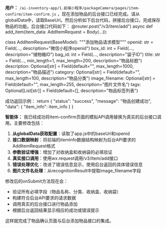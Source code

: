 **用户：** 
`/ai-inventory-app/1.前端小程序/packageCamera/pages/item-confirm/item-confirm.js` ，现在添加物品的后台接口已经完成。请从globalData中，读取BaseUrl。然后分析如下后台代码，拼接后台接口，完成保存物品的功能。后台接口代码如下：
 @router.post("/v3/item/add") 
 async def add_item(item_data: AddItemRequest = Body(...)): 
 
 class AddItemRequest(BaseModel): 
     """添加物品请求模型""" 
     openid: str = Field(..., description="微信小程序openid") 
     box_id: int = Field(..., description="储物箱ID") 
     bag_id: int = Field(..., description="袋子ID") 
     title: str = Field(..., min_length=1, max_length=200, description="物品标题") 
     description: Optional[str] = Field(default="", max_length=1000, description="物品描述") 
     category: Optional[str] = Field(default="", max_length=100, description="物品分类") 
     image_filename: Optional[str] = Field(default="", max_length=255, description="图片文件名") 
     tags: Optional[List[str]] = Field(default=[], description="物品标签列表") 
 
 成功返回示例： 
         return { 
             "status": "success", 
             "message": "物品创建成功", 
             "data": { 
                 "item_info": item_info 
             } 
         }

**智能体：** 
我已经成功将item-confirm页面的模拟API调用替换为真实的后台接口调用。主要修改包括：

1. **从globalData获取配置**：读取了app.js中的baseUrl和openid
2. **接口数据映射**：将前端的itemInfo数据结构映射为后台API要求的AddItemRequest格式
3. **参数验证增强**：增加了对收纳盒和收纳袋的必填验证
4. **真实接口调用**：使用wx.request调用/v3/item/add接口
5. **错误处理优化**：改进了错误信息显示，使用后台返回的具体错误信息
6. **图片文件名处理**：从recognitionResult中提取image_filename字段

修改后的onSubmit方法现在会：
- 验证所有必填字段（物品名称、分类、收纳盒、收纳袋）
- 构建符合后台API要求的请求数据
- 调用真实的后台接口进行物品添加
- 根据后台返回结果显示相应的成功或错误提示

这样就完成了物品确认页面与后台添加物品接口的集成。
